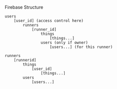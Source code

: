 Firebase Structure

    users
        [user_id] (access control here)
            runners
                [runner_id]
                    things
                        [things...]
                    users (only if owner)
                        [users...] (for this runner)
    
    runners
        [runnerid]
            things
                [user_id]
                    [things...]
            users
                [users...]
            
